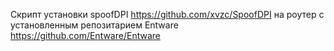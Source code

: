 Скрипт установки spoofDPI https://github.com/xvzc/SpoofDPI на роутер с установленным репозитарием Entware https://github.com/Entware/Entware
